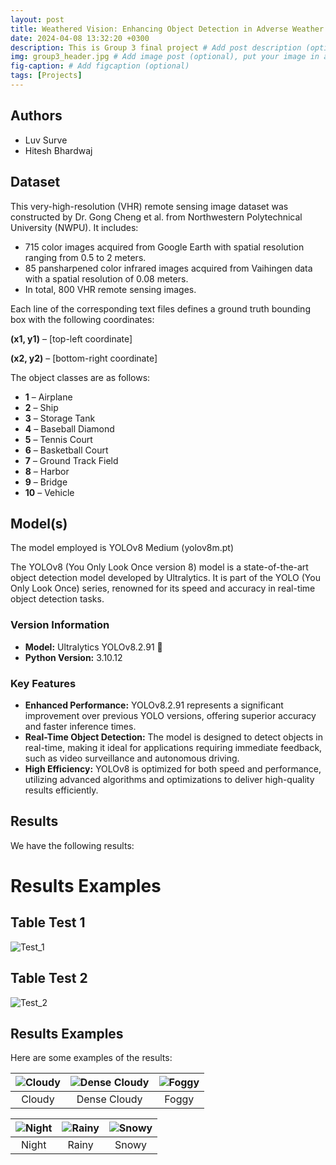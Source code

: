 ```yaml
---
layout: post
title: Weathered Vision: Enhancing Object Detection in Adverse Weather
date: 2024-04-08 13:32:20 +0300
description: This is Group 3 final project # Add post description (optional)
img: group3_header.jpg # Add image post (optional), put your image in assets/img/
fig-caption: # Add figcaption (optional)
tags: [Projects]
---
```


## Authors
 - Luv Surve
 - Hitesh Bhardwaj

## Dataset
<body>
    <p>This very-high-resolution (VHR) remote sensing image dataset was constructed by Dr. Gong Cheng et al. from Northwestern Polytechnical University (NWPU). It includes:</p>
    <ul>
        <li>715 color images acquired from Google Earth with spatial resolution ranging from 0.5 to 2 meters.</li>
        <li>85 pansharpened color infrared images acquired from Vaihingen data with a spatial resolution of 0.08 meters.</li>
        <li>In total, 800 VHR remote sensing images.</li>
    </ul>
    <p>Each line of the corresponding text files defines a ground truth bounding box with the following coordinates:</p>
    <div class="highlight">
        <p><strong>(x1, y1)</strong> – [top-left coordinate]</p>
        <p><strong>(x2, y2)</strong> – [bottom-right coordinate]</p>
    </div>
    <p>The object classes are as follows:</p>
    <ul>
        <li><strong>1</strong> – Airplane</li>
        <li><strong>2</strong> – Ship</li>
        <li><strong>3</strong> – Storage Tank</li>
        <li><strong>4</strong> – Baseball Diamond</li>
        <li><strong>5</strong> – Tennis Court</li>
        <li><strong>6</strong> – Basketball Court</li>
        <li><strong>7</strong> – Ground Track Field</li>
        <li><strong>8</strong> – Harbor</li>
        <li><strong>9</strong> – Bridge</li>
        <li><strong>10</strong> – Vehicle</li>
    </ul>
</body>

## Model(s)
The model employed is YOLOv8 Medium (yolov8m.pt)

The YOLOv8 (You Only Look Once version 8) model is a state-of-the-art object detection model developed by Ultralytics. It is part of the YOLO (You Only Look Once) series, renowned for its speed and accuracy in real-time object detection tasks.

### Version Information

- **Model:** Ultralytics YOLOv8.2.91 🚀
- **Python Version:** 3.10.12

### Key Features

- **Enhanced Performance:** YOLOv8.2.91 represents a significant improvement over previous YOLO versions, offering superior accuracy and faster inference times.
- **Real-Time Object Detection:** The model is designed to detect objects in real-time, making it ideal for applications requiring immediate feedback, such as video surveillance and autonomous driving.
- **High Efficiency:** YOLOv8 is optimized for both speed and performance, utilizing advanced algorithms and optimizations to deliver high-quality results efficiently.

## Results
We have the following results:
# Results Examples

## Table Test 1

![Test_1](https://github.com/Deep-Learning-IGP-TUBS-SoSe2024/Group_03/blob/main/Final_Project/03-Code/results/Test1.png)

## Table Test 2

![Test_2](https://github.com/Deep-Learning-IGP-TUBS-SoSe2024/Group_03/blob/main/Final_Project/03-Code/results/Test2.png)

## Results Examples

Here are some examples of the results:

| ![Cloudy](https://github.com/Deep-Learning-IGP-TUBS-SoSe2024/Group_03/blob/main/Final_Project/03-Code/results/cloudy_003.jpg) | ![Dense Cloudy](https://github.com/Deep-Learning-IGP-TUBS-SoSe2024/Group_03/blob/main/Final_Project/03-Code/results/dense_cloudy_394.jpg) | ![Foggy](https://github.com/Deep-Learning-IGP-TUBS-SoSe2024/Group_03/blob/main/Final_Project/03-Code/results/fog_003.jpg) |
|:---:|:---:|:---:|
| Cloudy | Dense Cloudy | Foggy |

| ![Night](https://github.com/Deep-Learning-IGP-TUBS-SoSe2024/Group_03/blob/main/Final_Project/03-Code/results/night_278.jpg) | ![Rainy](https://github.com/Deep-Learning-IGP-TUBS-SoSe2024/Group_03/blob/main/Final_Project/03-Code/results/rain_610.jpg) | ![Snowy](https://github.com/Deep-Learning-IGP-TUBS-SoSe2024/Group_03/blob/main/Final_Project/03-Code/results/snow_292.jpg) |
|:---:|:---:|:---:|
| Night | Rainy | Snowy |